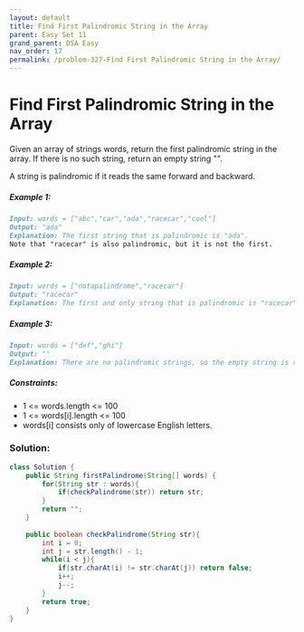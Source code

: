 ```yaml
---
layout: default
title: Find First Palindromic String in the Array
parent: Easy Set 11
grand_parent: DSA Easy
nav_order: 17
permalink: /problem-327-Find First Palindromic String in the Array/
---
```

# Find First Palindromic String in the Array
Given an array of strings words, return the first palindromic string in the array. If there is no such string, return an empty string "".

A string is palindromic if it reads the same forward and backward.

##### Example 1:
```markdown
Input: words = ["abc","car","ada","racecar","cool"]
Output: "ada"
Explanation: The first string that is palindromic is "ada".
Note that "racecar" is also palindromic, but it is not the first.
```
##### Example 2:
```markdown
Input: words = ["notapalindrome","racecar"]
Output: "racecar"
Explanation: The first and only string that is palindromic is "racecar".
```
##### Example 3:
```markdown
Input: words = ["def","ghi"]
Output: ""
Explanation: There are no palindromic strings, so the empty string is returned.
```
##### Constraints:
* 1 <= words.length <= 100
* 1 <= words[i].length <= 100
* words[i] consists only of lowercase English letters.

### Solution:
```java
class Solution {
    public String firstPalindrome(String[] words) {
        for(String str : words){
            if(checkPalindrome(str)) return str;
        }
        return "";
    }
    
    public boolean checkPalindrome(String str){
        int i = 0;
        int j = str.length() - 1;
        while(i < j){
            if(str.charAt(i) != str.charAt(j)) return false;
            i++;
            j--;
        }
        return true;
    }
}
```